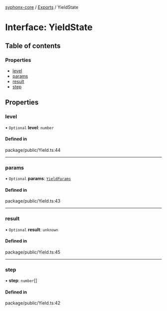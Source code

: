 [syphonx-core](../README.md) / [Exports](../modules.md) / YieldState

# Interface: YieldState

## Table of contents

### Properties

- [level](YieldState.md#level)
- [params](YieldState.md#params)
- [result](YieldState.md#result)
- [step](YieldState.md#step)

## Properties

### level

• `Optional` **level**: `number`

#### Defined in

package/public/Yield.ts:44

___

### params

• `Optional` **params**: [`YieldParams`](YieldParams.md)

#### Defined in

package/public/Yield.ts:43

___

### result

• `Optional` **result**: `unknown`

#### Defined in

package/public/Yield.ts:45

___

### step

• **step**: `number`[]

#### Defined in

package/public/Yield.ts:42
